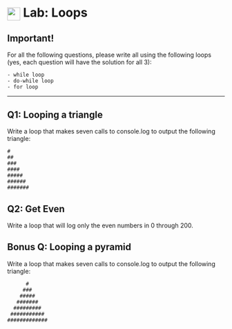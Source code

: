 # <span><img src="../../../../ga_cog.png" width="30" height="30" style="vertical-align: middle;"></span> Lab: Loops

## Important!
For all the following questions, please write all using the following loops (yes, each question will have the solution for all 3):

    - while loop
    - do-while loop
    - for loop

---

## Q1: Looping a triangle
Write a loop that makes seven calls to console.log to output the following triangle:

```
#
##
###
####
#####
######
#######
```

## Q2: Get Even
Write a loop that will log only the even numbers in 0 through 200.

## Bonus Q: Looping a pyramid
Write a loop that makes seven calls to console.log to output the following triangle:

```
      #
     ###
    #####
   #######
  #########
 ###########
#############
```